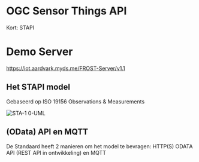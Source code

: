 # OGC Sensor Things API

Kort: STAPI

# Demo Server
https://iot.aardvark.myds.me/FROST-Server/v1.1

## Het STAPI model

Gebaseerd op ISO 19156 Observations & Measurements

![STA-1 0-UML](https://github.com/user-attachments/assets/8fa46d14-6397-4bc4-a8d8-e1c2936ebdeb)

## (OData) API en MQTT

De Standaard heeft 2 manieren om het model te bevragen: HTTP(S) ODATA API (REST API in ontwikkeling) en MQTT
